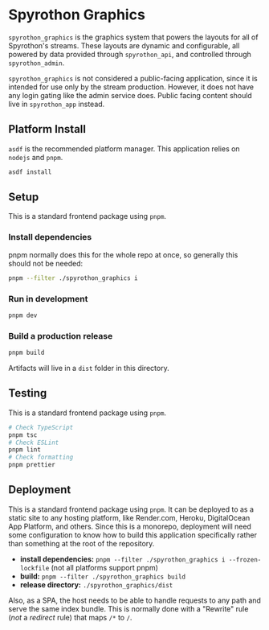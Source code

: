 # Spyrothon Graphics

`spyrothon_graphics` is the graphics system that powers the layouts for all of Spyrothon's streams.
These layouts are dynamic and configurable, all powered by data provided through `spyrothon_api`,
and controlled through `spyrothon_admin`.

`spyrothon_graphics` is not considered a public-facing application, since it is intended for use
only by the stream production. However, it does not have any login gating like the admin service
does. Public facing content should live in `spyrothon_app` instead.

## Platform Install

`asdf` is the recommended platform manager. This application relies on `nodejs` and `pnpm`.

```zsh
asdf install
```

## Setup

This is a standard frontend package using `pnpm`.

### Install dependencies

pnpm normally does this for the whole repo at once, so generally this should not be needed:

```zsh
pnpm --filter ./spyrothon_graphics i
```

### Run in development

```zsh
pnpm dev
```

### Build a production release

```zsh
pnpm build
```

Artifacts will live in a `dist` folder in this directory.

## Testing

This is a standard frontend package using `pnpm`.

```zsh
# Check TypeScript
pnpm tsc
# Check ESLint
pnpm lint
# Check formatting
pnpm prettier
```

## Deployment

This is a standard frontend package using `pnpm`. It can be deployed to as a static site to any
hosting platform, like Render.com, Heroku, DigitalOcean App Platform, and others. Since this is a
monorepo, deployment will need some configuration to know how to build this application specifically
rather than something at the root of the repository.

- **install dependencies:** `pnpm --filter ./spyrothon_graphics i --frozen-lockfile` (not all
  platforms support pnpm)
- **build:** `pnpm --filter ./spyrothon_graphics build`
- **release directory:** `./spyrothon_graphics/dist`

Also, as a SPA, the host needs to be able to handle requests to any path and serve the same index
bundle. This is normally done with a "Rewrite" rule (_not_ a _redirect_ rule) that maps `/*` to `/`.
